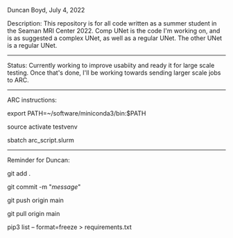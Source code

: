 Duncan Boyd, July 4, 2022

Description: This repository is for all code written as a summer student in the Seaman MRI Center 2022. 
Comp UNet is the code I'm working on, and is as suggested a complex UNet, as well as a regular UNet.
The other UNet is a regular UNet.

---

Status: Currently working to improve usabiity and ready it for large scale testing. Once that's done, I'll be working 
towards sending larger scale jobs to ARC.

---

ARC instructions:

export PATH=~/software/miniconda3/bin:$PATH

source activate testvenv

sbatch arc_script.slurm

---

Reminder for Duncan: 

git add . 

git commit -m "_message_" 

git push origin main 

git pull origin main

pip3 list – format=freeze > requirements.txt


